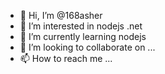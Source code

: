 - 👋 Hi, I’m @168asher
- 👀 I’m interested in nodejs .net 
- 🌱 I’m currently learning nodejs
- 💞️ I’m looking to collaborate on ...
- 📫 How to reach me ...

<!---
168asher/168asher is a ✨ special ✨ repository because its `README.md` (this file) appears on your GitHub profile.
You can click the Preview link to take a look at your changes.
--->
